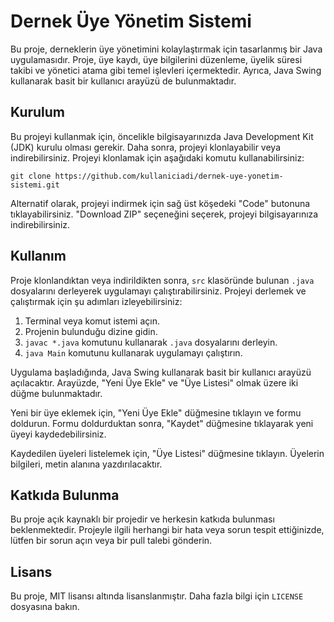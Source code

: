# Dernek Üye Yönetim Sistemi
Bu proje, derneklerin üye yönetimini kolaylaştırmak için tasarlanmış bir Java uygulamasıdır. Proje, üye kaydı, üye bilgilerini düzenleme, üyelik süresi takibi ve yönetici atama gibi temel işlevleri içermektedir. Ayrıca, Java Swing kullanarak basit bir kullanıcı arayüzü de bulunmaktadır.
## Kurulum
Bu projeyi kullanmak için, öncelikle bilgisayarınızda Java Development Kit (JDK) kurulu olması gerekir. Daha sonra, projeyi klonlayabilir veya indirebilirsiniz. Projeyi klonlamak için aşağıdaki komutu kullanabilirsiniz:

```
git clone https://github.com/kullaniciadi/dernek-uye-yonetim-sistemi.git

```

Alternatif olarak, projeyi indirmek için sağ üst köşedeki "Code" butonuna tıklayabilirsiniz. "Download ZIP" seçeneğini seçerek, projeyi bilgisayarınıza indirebilirsiniz.
## Kullanım
Proje klonlandıktan veya indirildikten sonra, `src` klasöründe bulunan `.java` dosyalarını derleyerek uygulamayı çalıştırabilirsiniz. Projeyi derlemek ve çalıştırmak için şu adımları izleyebilirsiniz:

1. Terminal veya komut istemi açın.
2. Projenin bulunduğu dizine gidin.
3. `javac *.java` komutunu kullanarak `.java` dosyalarını derleyin.
4. `java Main` komutunu kullanarak uygulamayı çalıştırın.


Uygulama başladığında, Java Swing kullanarak basit bir kullanıcı arayüzü açılacaktır. Arayüzde, "Yeni Üye Ekle" ve "Üye Listesi" olmak üzere iki düğme bulunmaktadır.

Yeni bir üye eklemek için, "Yeni Üye Ekle" düğmesine tıklayın ve formu doldurun. Formu doldurduktan sonra, "Kaydet" düğmesine tıklayarak yeni üyeyi kaydedebilirsiniz.

Kaydedilen üyeleri listelemek için, "Üye Listesi" düğmesine tıklayın. Üyelerin bilgileri, metin alanına yazdırılacaktır.
## Katkıda Bulunma
Bu proje açık kaynaklı bir projedir ve herkesin katkıda bulunması beklenmektedir. Projeyle ilgili herhangi bir hata veya sorun tespit ettiğinizde, lütfen bir sorun açın veya bir pull talebi gönderin.
## Lisans
Bu proje, MIT lisansı altında lisanslanmıştır. Daha fazla bilgi için `LICENSE` dosyasına bakın.
